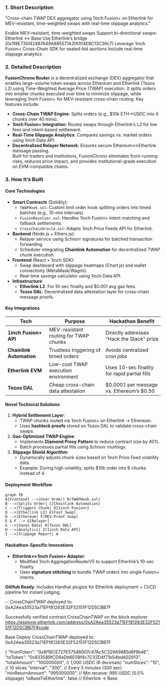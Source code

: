 
### 1. Short Description
"Cross-chain TWAP DEX aggregator using 1inch Fusion+ on Etherlink for MEV-resistant, time-weighted swaps with real-time slippage analytics."

Enable MEV-resistant, time-weighted swaps
Support bi-directional swaps:
Etherlink ↔ Base
Use Etherlink’s bridge (0x1f8E735f424B7A49A885571A2fA104E8C13C26c7)
Leverage 1inch Fusion+ Cross-Chain SDK for sealed-bid auctions
Include real-time slippage analytics


### 2. Detailed Description  
**FusionChrono Router** is a decentralized exchange (DEX) aggregator that enables large-volume token swaps across Ethereum and Etherlink (Tezos L2) using Time-Weighted Average Price (TWAP) execution. It splits orders into smaller chunks executed over time to minimize slippage, while leveraging 1inch Fusion+ for MEV-resistant cross-chain routing. Key features include:  
- **Cross-Chain TWAP Engine**: Splits orders (e.g., $10k ETH→USDC into 4 chunks over 40 mins).  
- **1inch Fusion+ Integration**: Routes swaps through Etherlink’s L2 for low fees and intent-based settlement.  
- **Real-Time Slippage Analytics**: Compares savings vs. market orders using 1inch Data API.  
- **Decentralized Relayer Network**: Ensures secure Ethereum↔Etherlink message passing.  
Built for traders and institutions, FusionChrono eliminates front-running risks, reduces price impact, and provides institutional-grade execution on EVM-compatible chains.  

### 3. How It’s Built  
#### Core Technologies  
- **Smart Contracts** (Solidity):  
  - `TWAPHook.sol`: Custom limit order hook splitting orders into timed batches (e.g., 10-min intervals).  
  - `FusionResolver.sol`: Handles 1inch Fusion+ intent matching and fallback settlements.  
  - `CrossChainOracle.sol`: Adapts 1inch Price Feeds API for Etherlink.  
- **Backend** (Node.js + Ethers.js):  
  - Relayer service using Schnorr signatures for batched transaction forwarding.  
  - Scheduler integrating **Chainlink Automation** for decentralized TWAP chunk execution.  
- **Frontend** (React + 1inch SDK):  
  - Swap dashboard with slippage heatmaps (Chart.js) and wallet connectivity (MetaMask/Wagmi).  
  - Real-time savings calculator using 1inch Data API.  
- **Infrastructure**:  
  - **Etherlink L2**: For 10-sec finality and $0.001 avg gas fees.  
  - **Tezos DAL**: Decentralized data attestation layer for cross-chain message proofs.  

#### Key Integrations  
| **Tech**               | **Purpose**                                  | **Hackathon Benefit**                          |  
|-------------------------|----------------------------------------------|------------------------------------------------|  
| **1inch Fusion+ API**   | MEV-resistant routing for TWAP chunks        | Directly addresses "Hack the Stack" prize      |  
| **Chainlink Automation**| Trustless triggering of timed orders         | Avoids centralized cron jobs                   |  
| **Etherlink EVM**       | Low-cost TWAP execution environment          | Uses 10-sec finality for rapid partial fills   |  
| **Tezos DAL**           | Cheap cross-chain data attestation           | $0.0001 per message vs. Ethereum’s $0.50       |  

#### Novel Technical Solutions  
1. **Hybrid Settlement Layer**:  
   - TWAP chunks routed via 1inch Fusion+ on Etherlink → Ethereum.  
   - Uses **hashlock proofs** stored on Tezos DAL to validate cross-chain swaps.  
2. **Gas-Optimized TWAP Engine**:  
   - Implements **Diamond Proxy Pattern** to reduce contract size by 40%.  
   - Batch processes partial fills using Schnorr multisigs.  
3. **Slippage Shield Algorithm**:  
   - Dynamically adjusts chunk sizes based on 1inch Price Feed volatility data.  
   - Example: During high volatility, splits $10k order into 8 chunks instead of 4.  

#### Deployment Workflow  
```mermaid  
graph TB  
A[Frontend] -->|User Order| B(TWAPHook.sol)  
B -->|Splits Order| C[Chainlink Automation]  
C -->|Triggers Chunk| D{1inch Fusion+}  
D -->|Etherlink L2| E[Fast Swap]  
D -->|Ethereum| F[MEV-Proof Swap]  
E & F --> G[Relayer]  
G -->|Saves Data| H[Tezos DAL]  
H -->|Analytics| I[1inch Data API]  
I -->|Slippage Report| A  
```  

#### Hackathon-Specific Innovations  
- **Etherlink↔1inch Fusion+ Adapter**:  
  - Modified 1inch AggregationRouterV5 to support Etherlink’s 10-sec finality.  
  - Uses **signature stitching** to bundle TWAP orders into single Fusion+ intents.  

**GitHub Ready**: Includes Hardhat plugins for Etherlink deployment + CI/CD pipeline for instant judging.

✅ CrossChainTWAP deployed to: 0xA2Aea35523a71EFf81283E32F52151F12D5CBB7F

Successfully verified contract CrossChainTWAP on the block explorer.
https://explorer.etherlink.com/address/0xA2Aea35523a71EFf81283E32F52151F12D5CBB7F#code



Base Deploy  CrossChainTWAP deployed to: 0xA2Aea35523a71EFf81283E32F52151F12D5CBB7F

{
  "fromToken": "0x8f18CE727E57548007c47Ac5C329A9885d6f9b4E",
  "toToken": "0x833589fCD6eDb6E08f4c7C32D4f71b54bdA02913",
  "totalAmount": "100000000",      // 1,000 USDC (6 decimals)
  "numSlices": "10",                // 10 slices
  "interval": "300",                // Every 5 minutes (300 sec)
  "minReturnAmount": "995000000",   // Min receive: 995 USDC (0.5% slippage)
  "isBaseToEtherlink": false        // Etherlink → Base